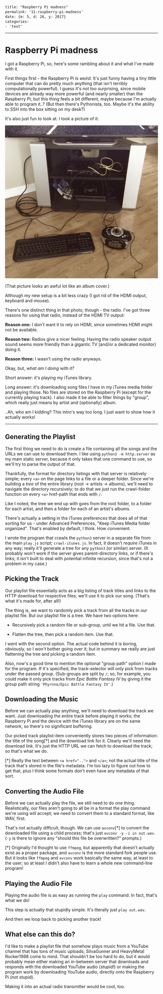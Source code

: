     title: "Raspberry Pi madness"
    permalink: '11-raspberry-pi-madness'
    date: {m: 5, d: 26, y: 2017}
    categories:
    - 'text'

---

# Raspberry Pi madness

I got a Raspberry Pi, so, here's some rambling about it and what I've made
with it.

First things first - the Raspberry Pi is *weird.* It's just funny having a tiny
little computer that can do pretty much anything (that isn't terribly
computationally powerful). I guess it's not too surprising, since mobile
devices are already way more powerful (and nearly smaller) than the Raspberry
Pi; but this thing feels a bit different, maybe because I'm actually able to
program it..? (But then there's Pythonista, too. Maybe it's the ability to
SSH into the box sitting on my desk?)

It's also just fun to look at. I took a picture of it:

![Setup](static/media/11-setup.png)

(That picture looks an awful lot like an album cover.)

Although my new setup is a bit less crazy (I got rid of the HDMI output,
keyboard and mouse).

There's one distinct thing in that photo, though - the radio. I've got three
reasons for using that radio, instead of the HDMI TV output:

**Reason one:** I don't want it to rely on HDMI, since sometimes HDMI might
not be available.

**Reason two:** Radios give a nicer feeling. Having the radio speaker output
sound seems more friendly than a gigantic TV (and/or a dedicated monitor)
doing it.

**Reason three:** I wasn't using the radio anyways.

Okay, but, *what am I doing with it?*

Short answer: it's playing my iTunes library.

Long answer: it's downloading song files I have in my iTunes media folder and
playing those. No files are stored on the Raspberry Pi (except for the
currently playing track). I also made it be able to filter things by "group",
which really just means by artist and (optionally) album.

..Ah, who am I kidding? This intro's way too long. I just want to show how it
actually works!

---

## Generating the Playlist

The first thing we need to do is create a file containing all the songs and the
URLs we can use to download them. I like using `python3 -m http.server` as my
main static server, because it only takes that one command to use, so we'll try
to parse the output of that.

Thankfully, the format for directory listings with that server is relatively
simple; every `<a>` on the page links to a file or a deeper folder. Since we're
building a *tree* of the entire library (root -> artists -> albums), we'll need
to navigate the directory recursively; to do that we just run the crawl-folder
function on every `<a>` href-path that ends with `/`.

Like I noted, the tree we end up with goes from the root folder, to a folder
for each artist, and then a folder for each of an artist's albums.

There's actually a setting in the iTunes preferences that does all of that
sorting for us - under Advanced Preferences, "Keep iTunes Media folder
organized". That's enabled by default, I think. How convenient.

I wrote the program that crawls the `python3` server in a separate file from
the main `play.js` script; `crawl-itunes.js`. In fact, it doesn't *require*
iTunes in any way; really it'll generate a tree for any `python3` (or similar)
server. (It probably won't work if the server gives parent-directory links, or
if there's links; it isn't built to deal with potential infinite recursion,
since that's not a problem in my case.)

## Picking the Track

Our playlist file essentially acts as a big listing of track titles and links
to the HTTP download for respective files; we'll use it to pick our song.
(That's what it's made for, after all!)

The thing is, we want to randomly pick a track from all the tracks in our
playlist file. But our playlist file is a tree. We have two options here:

* Recursively pick a random file or sub-group, until we hit a file. Use that.

* Flatten the tree, then pick a random item. Use that.

I went with the second option. The actual code behind it is boring, obviously,
so I won't bother going over it; but in summary we really are just flattening
the tree and picking a random item.

Also, now's a good time to mention the optional "group path" option I made for
the program. If it's specified, the track-selector will only pick from tracks
under the passed group. (Sub-groups are split by `/`; so, for example, you
could make it only pick tracks from *Epic Battle Fantasy IV* by giving it the
group path string `'Phyrnna/Epic Battle Fantasy IV'`.)

## Downloading the Music

Before we can actually play anything, we'll need to download the track we want.
Just downloading the entire track before playing it works; the Raspberry Pi and
the device with the iTunes library are on the same network, so there's no
significant buffering.

Our picked track playlist-item conveniently stores two pieces of information:
the title of the song[\*] and the download link for it. Clearly we'll need the
download link. It's just the HTTP URL we can fetch to download the track; so
that's what we do.

[\*] Really the text between `<a href="..">` and `</a>`; not the actual
title of the track that's stored in the file's metadata. I'm too lazy to
figure out how to get that, plus I think some formats don't even have any
metadata of that sort.

## Converting the Audio File

Before we can actually play the file, we still need to do one thing.
Realistically, our files aren't going to all be in a format the play command
we're using will accept; we need to convert them to a standard format, like
WAV, first.

That's not actually difficult, though. We can use `avconv`[\*] to convert the
downloaded file using a child process; that's just `avconv -y -i in out.wav`.
(`-y` is there to ignore any "should this file be overwritten?" prompts.)

[\*] Originally I'd thought to use `ffmpeg`, but apparently that doesn't
actually exist as a proper package, and `avconv` is the more standard fork
people use. But it looks like `ffmpeg` and `avconv` work basically the same
way, at least to the user; so at least I didn't also have to learn a whole new
command-line program!

## Playing the Audio File

Playing the audio file is as easy as running the `play` command. In fact,
that's what we do!

This step is actually that stupidly simple. It's literally just `play out.wav`.

And then we loop back to picking another track!

## What else can this do?

I'd like to make a playlist file that somehow plays music from a YouTube
channel that has tons of music uploads; SiIvaGunner and HeavyMetal Rocker1988
come to mind. That shouldn't be too hard to do, but it would probably mean
either making an in-between server that downloads and responds with the
downloaded YouTube audio (*stupid!*) or making the program work by downloading
YouTube audio, directly onto the Raspberry Pi (not stupid).

Making it into an actual radio transmitter would be cool, too.
